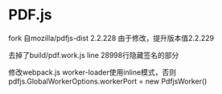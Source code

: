 # PDF.js

fork 自mozilla/pdfjs-dist  2.2.228
由于修改，提升版本值2.2.229

去掉了build/pdf.work.js line 28998行隐藏签名的部分

修改webpack.js worker-loader使用inline模式，否则 pdfjs.GlobalWorkerOptions.workerPort = new PdfjsWorker()


